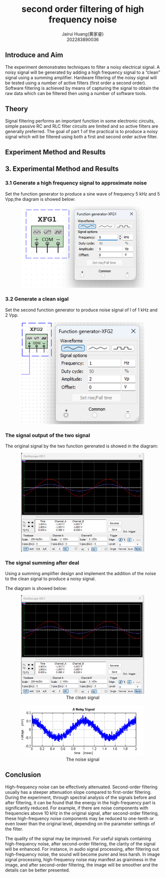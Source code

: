 # <center>second order filtering of high frequency noise</center>
<center>Jairui Huang(黄家睿)</center>
<center>202283890036</center>

## Introduce and Aim
The experiment demonstrates techniques to filter a noisy electrical signal.
A noisy signal will be generated by adding a high frequency signal to a “clean” 
signal using a summing amplifier. 
Hardware filtering of the noisy signal will be tested using a number of active 
filters (first order a second order). 
Software filtering is achieved by means of capturing the signal to obtain the 
raw data which can be filtered then using a number of software tools.

## Theory
Signal filtering performs an important function in some electronic circuits, 
simple passive RC and RLC filter circuits are limited and so active filters are 
generally preferred. The goal of part 1 of the practical is to produce a noisy 
signal which will be filtered using both a first and second order active filter.

## Experiment Method and Results
## 3. Experimental Method and Results
### 3.1 Generate a high frequency signal to approximate noise
Set the function generator to produce a sine wave of frequency 5 kHz and 
5 Vpp,the diagram is showed below:
<div style="text-align: center;">
    <img src="../Lab_picture/Lab8_sincSingalWithData.png" alt="Signal Diagram" width="400" />
</div>

### 3.2 Generate a clean sigal

Set the second function generator to produce noise signal of l of 1 kHz and 2 Vpp.
<div style="text-align: center;">
    <img src="../Lab_picture/Lab9_singal2.png" alt="Signal Diagram" width="400" />
</div>

### The signal output of the two signal

The original signal by the two function gerenated is showed in the diagram:
<div style="text-align: center;">
    <img src="../Lab_picture/Lab9_signal_diagram.png" alt="Signal Diagram" width="400" />
</div>

### The signal summing after deal

Using a summing amplifier design and implement the addition of the noise to 
the clean signal to produce a noisy signal.

The diagram is showed below:


<div style="text-align: center;">
    <img src="../Lab_picture/Lab9_signal_diagram.png" alt="Signal Diagram" width="400" />
</div>
<center>The clean signal</center>


<br>

<div style="text-align: center;">
    <img src="../Lab_picture/Lab9_noiseSignal.png" alt="Signal Diagram" width="400" />
</div>
<center>The noise signal</center>

## Conclusion
High-frequency noise can be effectively attenuated. Second-order filtering usually has a steeper attenuation slope compared to first-order filtering. During the experiment, through spectral analysis of the signals before and after filtering, it can be found that the energy in the high-frequency part is significantly reduced. For example, if there are noise components with frequencies above 10 kHz in the original signal, after second-order filtering, these high-frequency noise components may be reduced to one-tenth or even lower than the original level, depending on the parameter settings of the filter.

The quality of the signal may be improved. For useful signals containing high-frequency noise, after second-order filtering, the clarity of the signal will be enhanced. For instance, in audio signal processing, after filtering out high-frequency noise, the sound will become purer and less harsh. In image signal processing, high-frequency noise may manifest as graininess in the image, and after second-order filtering, the image will be smoother and the details can be better presented. 